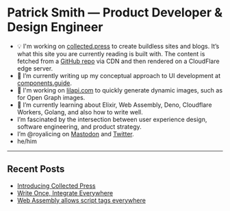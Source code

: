 # Patrick Smith — Product Developer & Design Engineer

- 💡 I'm working on [collected.press](https://collected.press/) to create buildless sites and blogs. It’s what this site you are currently reading is built with. The content is fetched from a [GitHub repo](https://github.com/RoyalIcing/RoyalIcing) via CDN and then rendered on a CloudFlare edge server.
- 🔭 I’m currently writing up my conceptual approach to UI development at [components.guide](https://components.guide/).
- 🐝 I'm working on [lilapi.com](https://lilapi.com/) to quickly generate dynamic images, such as for Open Graph images.
- 🌱 I’m currently learning about Elixir, Web Assembly, Deno, Cloudflare Workers, Golang, and also how to write well.
- I’m fascinated by the intersection between user experience design, software engineering, and product strategy.
- I’m @royalicing on [Mastodon](http://hachyderm.io/@royalicing) and [Twitter](https://twitter.com/royalicing).
- he/him

----

## Recent Posts

- [Introducing Collected Press](/2023/introducing-collected-press)
- [Write Once, Integrate Everywhere](/2023/write-once-integrate-everywhere)
- [Web Assembly allows script tags everywhere](/2023/web-assembly-script-tags-everywhere)
